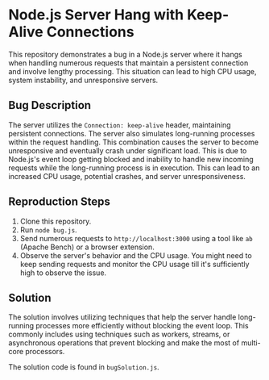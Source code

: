 # Node.js Server Hang with Keep-Alive Connections

This repository demonstrates a bug in a Node.js server where it hangs when handling numerous requests that maintain a persistent connection and involve lengthy processing. This situation can lead to high CPU usage, system instability, and unresponsive servers.

## Bug Description

The server utilizes the `Connection: keep-alive` header, maintaining persistent connections. The server also simulates long-running processes within the request handling. This combination causes the server to become unresponsive and eventually crash under significant load. This is due to Node.js's event loop getting blocked and inability to handle new incoming requests while the long-running process is in execution. This can lead to an increased CPU usage, potential crashes, and server unresponsiveness.

## Reproduction Steps

1. Clone this repository.
2. Run `node bug.js`.
3. Send numerous requests to `http://localhost:3000` using a tool like `ab` (Apache Bench) or a browser extension.
4. Observe the server's behavior and the CPU usage. You might need to keep sending requests and monitor the CPU usage till it's sufficiently high to observe the issue.

## Solution

The solution involves utilizing techniques that help the server handle long-running processes more efficiently without blocking the event loop.  This commonly includes using techniques such as workers, streams, or asynchronous operations that prevent blocking and make the most of multi-core processors.

The solution code is found in `bugSolution.js`.
